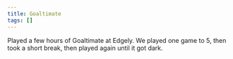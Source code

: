 ```yaml
---
title: Goaltimate
tags: []
---
```


Played a few hours of Goaltimate at Edgely. We played one game to 5, then took a short break, then played again until it got dark. 
